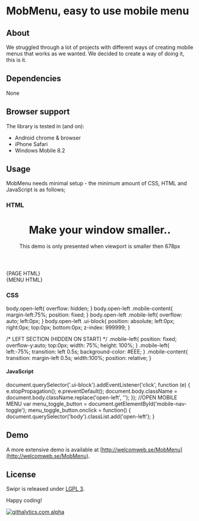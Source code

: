 # MobMenu, easy to use mobile menu

## About
We struggled through a lot of projects with different ways of creating mobile menus that works as we wanted. We decided to create a way of doing it, this is it.

## Dependencies
None

## Browser support
The library is tested in (and on):

* Android chrome & browser
* iPhone Safari
* Windows Mobile 8.2

## Usage
MobMenu needs minimal setup - the minimum amount of CSS, HTML and JavaScript is as follows;

### HTML
  <body>
  	<div class="mobile-content">
  		<div class="ui-block"></div>
  		<header>
  			<div class="desktop-header">
  				<h1>Make your window smaller..</h1>
  				<p>This demo is only presented when viewport is smaller then 678px</p>
  			</div>
  			<div class="mobile-header">
  				<div id="mobile-nav-toggle"></div>
  			</div>
  		</header>
  		<div class="page-container">
  			{PAGE HTML}
  		</div>
  	</div>
  	<div class="mobile-left">
  		{MENU HTML}
  	</div>
  </body>

### CSS
  body.open-left{
  	overflow: hidden;
  }
  	body.open-left .mobile-content{
  		margin-left:75%;
  		position: fixed;
  	}
  	body.open-left .mobile-left{
  		overflow: auto;
  		left:0px;
  	}
  	body.open-left .ui-block{
  		position: absolute;
  		left:0px;
  		right:0px;
  		top:0px;
  		bottom:0px;
  		z-index: 999999;
  	}
  
  /* LEFT SECTION (HIDDEN ON START) */
  .mobile-left{
  	position: fixed;
  	overflow-y:auto;
  	top:0px;
  	width: 75%;
  	height: 100%;
  }
  .mobile-left{
  	left:-75%;
  	transition: left 0.5s;
  	background-color: #EEE;
  }
  .mobile-content{
  	transition: margin-left 0.5s;
  	width:100%;
  	position: relative;
  }

#### JavaScript
  document.querySelector('.ui-block').addEventListener('click', function (e) {
  	e.stopPropagation();
  	e.preventDefault();
  	document.body.className = document.body.className.replace('open-left', '');
  });
  //OPEN MOBILE MENU
  var menu_toggle_button = document.getElementById('mobile-nav-toggle');
  menu_toggle_button.onclick = function() {
  	document.querySelector('body').classList.add('open-left');
  }

## Demo
A more extensive demo is available at [http://welcomweb.se/MobMenu](http://welcomweb.se/MobMenu).

## License
Swipr is released under [LGPL 3](https://www.gnu.org/copyleft/lesser.html).


Happy coding!

[![githalytics.com alpha](https://cruel-carlota.pagodabox.com/64a45e5f0863b6ef44cdfbf328cb930a "githalytics.com")](http://githalytics.com/WelcomWeb/MobMenu)
